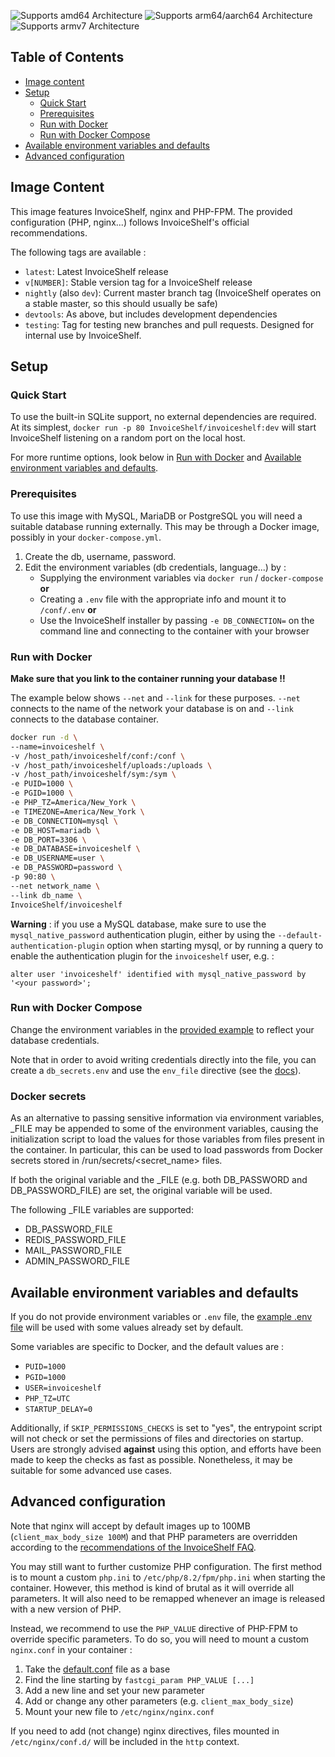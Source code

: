 ![Supports amd64 Architecture][amd64-shield]
![Supports arm64/aarch64 Architecture][arm64-shield]
![Supports armv7 Architecture][armv7-shield]

## Table of Contents
<!-- TOC depthFrom:1 depthTo:6 withLinks:1 updateOnSave:1 orderedList:0 -->
- [Image content](#image-content)
- [Setup](#setup)
	- [Quick Start](#quick-start)
	- [Prerequisites](#prerequisites)
	- [Run with Docker](#run-with-docker)
	- [Run with Docker Compose](#run-with-docker-compose)
- [Available environment variables and defaults](#available-environment-variables-and-defaults)
- [Advanced configuration](#advanced-configuration)
<!-- /TOC -->

## Image Content

This image features InvoiceShelf, nginx and PHP-FPM. The provided configuration (PHP, nginx...) follows InvoiceShelf's official recommendations.

The following tags are available :

* `latest`: Latest InvoiceShelf release
* `v[NUMBER]`: Stable version tag for a InvoiceShelf release
* `nightly` (also `dev`): Current master branch tag (InvoiceShelf operates on a stable master, so this should usually be safe)
* `devtools`: As above, but includes development dependencies
* `testing`: Tag for testing new branches and pull requests. Designed for internal use by InvoiceShelf.

## Setup

### Quick Start

To use the built-in SQLite support, no external dependencies are required. At its simplest, `docker run -p 80 InvoiceShelf/invoiceshelf:dev` will start InvoiceShelf listening on a random port on the local host.

For more runtime options, look below in [Run with Docker](#run-with-docker) and [Available environment variables and defaults](#available-environment-variables-and-defaults).

### Prerequisites

To use this image with MySQL, MariaDB or PostgreSQL you will need a suitable database running externally. This may be through a Docker image, possibly in your `docker-compose.yml`.

1.  Create the db, username, password.
2.  Edit the environment variables (db credentials, language...) by :
    *  Supplying the environment variables via `docker run` / `docker-compose` **or**
    *  Creating a `.env` file with the appropriate info and mount it to `/conf/.env` **or**
    *  Use the InvoiceShelf installer by passing `-e DB_CONNECTION=` on the command line and connecting to the container with your browser

### Run with Docker

**Make sure that you link to the container running your database !!**  

The example below shows `--net` and `--link` for these purposes. `--net` connects to the name of the network your database is on and `--link` connects to the database container.

```bash
docker run -d \
--name=invoiceshelf \
-v /host_path/invoiceshelf/conf:/conf \
-v /host_path/invoiceshelf/uploads:/uploads \
-v /host_path/invoiceshelf/sym:/sym \
-e PUID=1000 \
-e PGID=1000 \
-e PHP_TZ=America/New_York \
-e TIMEZONE=America/New_York \
-e DB_CONNECTION=mysql \
-e DB_HOST=mariadb \
-e DB_PORT=3306 \
-e DB_DATABASE=invoiceshelf \
-e DB_USERNAME=user \
-e DB_PASSWORD=password \
-p 90:80 \
--net network_name \
--link db_name \
InvoiceShelf/invoiceshelf
```

**Warning** : if you use a MySQL database, make sure to use the `mysql_native_password` authentication plugin, either by using the `--default-authentication-plugin` option when starting mysql, or by running a query to enable the authentication plugin for the `invoiceshelf` user, e.g. :

```
alter user 'invoiceshelf' identified with mysql_native_password by '<your password>';
```

### Run with Docker Compose

Change the environment variables in the [provided example](./docker-compose.yml) to reflect your database credentials.

Note that in order to avoid writing credentials directly into the file, you can create a `db_secrets.env` and use the `env_file` directive (see the [docs](https://docs.docker.com/compose/environment-variables/#the-env_file-configuration-option)).

### Docker secrets

As an alternative to passing sensitive information via environment variables, _FILE may be appended to some of the environment variables, causing the initialization script to load the values for those variables from files present in the container. In particular, this can be used to load passwords from Docker secrets stored in /run/secrets/<secret_name> files.

If both the original variable and the _FILE (e.g. both DB_PASSWORD and DB_PASSWORD_FILE) are set, the original variable will be used.

The following _FILE variables are supported:

* DB_PASSWORD_FILE
* REDIS_PASSWORD_FILE 
* MAIL_PASSWORD_FILE
* ADMIN_PASSWORD_FILE

## Available environment variables and defaults

If you do not provide environment variables or `.env` file, the [example .env file](https://github.com/InvoiceShelf/InvoiceShelf/blob/master/.env.example) will be used with some values already set by default.

Some variables are specific to Docker, and the default values are :

* `PUID=1000`
* `PGID=1000`
* `USER=invoiceshelf`
* `PHP_TZ=UTC`
* `STARTUP_DELAY=0`

Additionally, if `SKIP_PERMISSIONS_CHECKS` is set to "yes", the entrypoint script will not check or set the permissions of files and directories on startup. Users are strongly advised **against** using this option, and efforts have been made to keep the checks as fast as possible. Nonetheless, it may be suitable for some advanced use cases.

## Advanced configuration

Note that nginx will accept by default images up to 100MB (`client_max_body_size 100M`) and that PHP parameters are overridden according to the [recommendations of the InvoiceShelf FAQ](https://InvoiceShelf.github.io/docs/faq.html#i-cant-upload-large-photos).

You may still want to further customize PHP configuration. The first method is to mount a custom `php.ini` to `/etc/php/8.2/fpm/php.ini` when starting the container. However, this method is kind of brutal as it will override all parameters. It will also need to be remapped whenever an image is released with a new version of PHP.

Instead, we recommend to use the `PHP_VALUE` directive of PHP-FPM to override specific parameters. To do so, you will need to mount a custom `nginx.conf` in your container :

1. Take the [default.conf](./default.conf) file as a base
2. Find the line starting by `fastcgi_param PHP_VALUE [...]`
3. Add a new line and set your new parameter
4. Add or change any other parameters (e.g. `client_max_body_size`)
5. Mount your new file to `/etc/nginx/nginx.conf`

If you need to add (not change) nginx directives, files mounted in `/etc/nginx/conf.d/` will be included in the `http` context.

[arm64-shield]: https://img.shields.io/badge/arm64-yes-success.svg?style=flat
[amd64-shield]: https://img.shields.io/badge/amd64-yes-success.svg?style=flat
[armv7-shield]: https://img.shields.io/badge/armv7-yes-success.svg?style=flat
